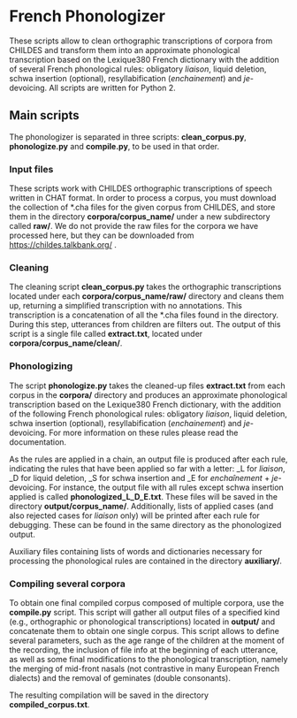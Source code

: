 # French Phonologizer
These scripts allow to clean orthographic transcriptions of corpora from CHILDES and transform them into an approximate phonological transcription based on the Lexique380 French dictionary with the addition of several French phonological rules: obligatory _liaison_, liquid deletion, schwa insertion (optional), resyllabification (_enchainement_) and _je_-devoicing. All scripts are written for Python 2.

## Main scripts
The phonologizer is separated in three scripts: **clean_corpus.py**, **phonologize.py** and **compile.py**, to be used in that order.

### Input files
These scripts work with CHILDES orthographic transcriptions of speech written in CHAT format. In order to process a corpus, you must download the collection of *.cha files for the given corpus from CHILDES, and store them in the directory **corpora/corpus_name/** under a new subdirectory called **raw/**. We do not provide the raw files for the corpora we have processed here, but they can be downloaded from https://childes.talkbank.org/ .

### Cleaning
The cleaning script **clean_corpus.py** takes the orthographic transcriptions located under each **corpora/corpus_name/raw/** directory and cleans them up, returning a simplified transcription with no annotations. This transcription is a concatenation of all the *.cha files found in the directory. During this step, utterances from children are filters out. The output of this script is a single file called **extract.txt**, located under **corpora/corpus_name/clean/**.

### Phonologizing
The script **phonologize.py** takes the cleaned-up files **extract.txt** from each corpus in the **corpora/** directory and produces an approximate phonological transcription based on the Lexique380 French dictionary, with the addition of the following French phonological rules: obligatory _liaison_, liquid deletion, schwa insertion (optional), resyllabification (_enchainement_) and _je_-devoicing. For more information on these rules please read the documentation.

As the rules are applied in a chain, an output file is produced after each rule, indicating the rules that have been applied so far with a letter: _L for _liaison_, _D for liquid deletion, _S for schwa insertion and _E for _enchaînement_ + _je_-devoicing. For instance, the output file with all rules except schwa insertion applied is called **phonologized_L_D_E.txt**. These files will be saved in the directory **output/corpus_name/**. Additionally, lists of applied cases (and also rejected cases for _liaison_ only) will be printed after each rule for debugging. These can be found in the same directory as the phonologized output.

Auxiliary files containing lists of words and dictionaries necessary for processing the phonological rules are contained in the directory **auxiliary/**.

### Compiling several corpora
To obtain one final compiled corpus composed of multiple corpora, use the **compile.py** script. This script will gather all output files of a specified kind (e.g., orthographic or phonological transcriptions) located in **output/** and concatenate them to obtain one single corpus. This script allows to define several parameters, such as the age range of the children at the moment of the recording, the inclusion of file info at the beginning of each utterance, as well as some final modifications to the phonological transcription, namely the merging of mid-front nasals (not contrastive in many European French dialects) and the removal of geminates (double consonants).

The resulting compilation will be saved in the directory **compiled_corpus.txt**. 



